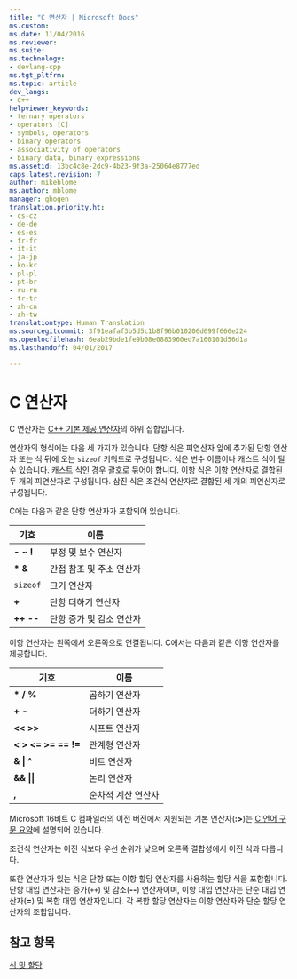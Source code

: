 ```yaml
---
title: "C 연산자 | Microsoft Docs"
ms.custom: 
ms.date: 11/04/2016
ms.reviewer: 
ms.suite: 
ms.technology:
- devlang-cpp
ms.tgt_pltfrm: 
ms.topic: article
dev_langs:
- C++
helpviewer_keywords:
- ternary operators
- operators [C]
- symbols, operators
- binary operators
- associativity of operators
- binary data, binary expressions
ms.assetid: 13bc4c8e-2dc9-4b23-9f3a-25064e8777ed
caps.latest.revision: 7
author: mikeblome
ms.author: mblome
manager: ghogen
translation.priority.ht:
- cs-cz
- de-de
- es-es
- fr-fr
- it-it
- ja-jp
- ko-kr
- pl-pl
- pt-br
- ru-ru
- tr-tr
- zh-cn
- zh-tw
translationtype: Human Translation
ms.sourcegitcommit: 3f91eafaf3b5d5c1b8f96b010206d699f666e224
ms.openlocfilehash: 6eab29bde1fe9b08e0883960ed7a160101d56d1a
ms.lasthandoff: 04/01/2017

---
```

# <a name="c-operators"></a>C 연산자
C 연산자는 [C++ 기본 제공 연산자](../cpp/cpp-built-in-operators-precedence-and-associativity.md)의 하위 집합입니다.  
  
 연산자의 형식에는 다음 세 가지가 있습니다. 단항 식은 피연산자 앞에 추가된 단항 연산자 또는 식 뒤에 오는 `sizeof` 키워드로 구성됩니다. 식은 변수 이름이나 캐스트 식이 될 수 있습니다. 캐스트 식인 경우 괄호로 묶어야 합니다. 이항 식은 이항 연산자로 결합된 두 개의 피연산자로 구성됩니다. 삼진 식은 조건식 연산자로 결합된 세 개의 피연산자로 구성됩니다.  
  
 C에는 다음과 같은 단항 연산자가 포함되어 있습니다.  
  
|기호|이름|  
|------------|----------|  
|**- ~ !**|부정 및 보수 연산자|  
|**\* &**|간접 참조 및 주소 연산자|  
|`sizeof`|크기 연산자|  
|**+**|단항 더하기 연산자|  
|**++ --**|단항 증가 및 감소 연산자|  
  
 이항 연산자는 왼쪽에서 오른쪽으로 연결됩니다. C에서는 다음과 같은 이항 연산자를 제공합니다.  
  
|기호|이름|  
|------------|----------|  
|**\* / %**|곱하기 연산자|  
|**+ -**|더하기 연산자|  
|**<\< >>**|시프트 연산자|  
|**\<   >   \<=   >=   ==   !=**|관계형 연산자|  
|**&   &#124; ^**|비트 연산자|  
|**&&   &#124;&#124;**|논리 연산자|  
|**,**|순차적 계산 연산자|  
  
 Microsoft 16비트 C 컴파일러의 이전 버전에서 지원되는 기본 연산자(**:>**)는 [C 언어 구문 요약](../c-language/c-language-syntax-summary.md)에 설명되어 있습니다.  
  
 조건식 연산자는 이진 식보다 우선 순위가 낮으며 오른쪽 결합성에서 이진 식과 다릅니다.  
  
 또한 연산자가 있는 식은 단항 또는 이항 할당 연산자를 사용하는 할당 식을 포함합니다. 단항 대입 연산자는 증가(`++`) 및 감소(**--**) 연산자이며, 이항 대입 연산자는 단순 대입 연산자(**=**) 및 복합 대입 연산자입니다. 각 복합 할당 연산자는 이항 연산자와 단순 할당 연산자의 조합입니다.  
  
## <a name="see-also"></a>참고 항목  
 [식 및 할당](../c-language/expressions-and-assignments.md)

